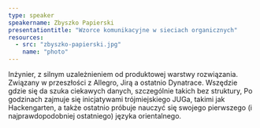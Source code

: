 ```yaml
---
type: speaker
speakername: Zbyszko Papierski
presentationtitle: "Wzorce komunikacyjne w sieciach organicznych"
resources:
  - src: "zbyszko-papierski.jpg"
    name: "photo"
---
```

Inżynier, z silnym uzależnieniem od produktowej warstwy rozwiązania. Związany w przeszłości z Allegro, Jirą a ostatnio Dynatrace. Wszędzie gdzie się da szuka ciekawych danych, szczególnie takich bez struktury, Po godzinach zajmuje się inicjatywami trójmiejskiego JUGa, takimi jak Hackengarten, a także ostatnio próbuje nauczyć się swojego pierwszego (i najprawdopodobniej ostatniego) języka orientalnego.

